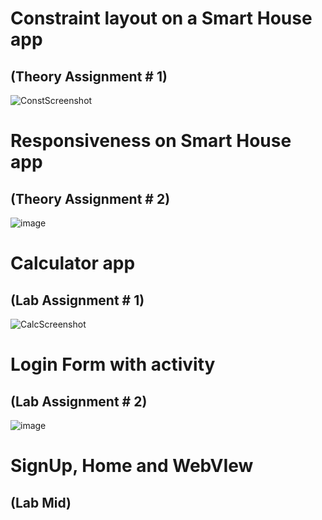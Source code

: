 # Constraint layout on a Smart House app
## (Theory Assignment # 1)

![ConstScreenshot](https://user-images.githubusercontent.com/60545262/139598380-98d5a7bb-9d9f-4abc-8522-aecd5effce58.png)

# Responsiveness on Smart House app
## (Theory Assignment # 2)

![image](https://user-images.githubusercontent.com/60545262/143274595-46722ea8-1503-4032-9e87-e4aebc7516b4.png)

# Calculator app
## (Lab Assignment # 1)

![CalcScreenshot](https://user-images.githubusercontent.com/60545262/139598307-f0401909-1884-4f96-846c-55e8b2d56302.png)

# Login Form with activity
## (Lab Assignment # 2)

![image](https://user-images.githubusercontent.com/60545262/141482550-2fa0a948-e783-4c3f-a88f-8f2a3ff61074.png)

# SignUp, Home and WebVIew
## (Lab Mid)

